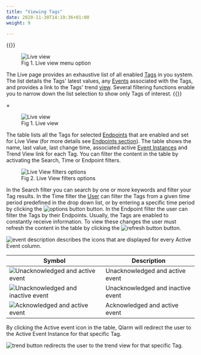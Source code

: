 ```yaml
---
title: "Viewing Tags"
date: 2020-11-30T14:19:36+01:00
weight: 9

---
```



{{<lead>}}



<figure class="image_container">
    <img class="center_image figure_resize1" onClick="reply_click(this)"  id="live_view" src="/live_menu.png" alt="Live view">
    <figcaption >Fig 1. Live view menu option</figcaption>
</figure>

The Live page provides an exhaustive list of all enabled [Tags](/glossary#tag) in you system. The list details the Tags' latest values, any [Events](/glossary#event) associated with the Tags, and provides a link to the Tags' trend [view](/glossary#view). 
Several filtering functions enable you to narrow down the list selection to show only Tags of interest. 
{{</lead>}}

<!-- The Modal -->
<div id="myModal" class="modal">
  <span class="close">&times;</span>
  <img class="modal-content" id="img01">
  <div id="caption"></div>
</div>

<figure class="image_container">
    <img class="center_image myImg" onClick="reply_click(this)"  id="live_view" src="/live_view.png" alt="Live view">
    <figcaption >Fig 1. Live view</figcaption>
</figure>

The table lists all the Tags for selected [Endpoints](/glossary#endpoint) that are enabled and set for Live View (for more details see [Endpoints section](/configuration/endpoints)). The table shows the name, last value, last change time, associated active [Event Instances](/glossary#event-instance) and Trend View link for each Tag. You can filter the content in the table by activating the Search, Time or Endpoint filters.

<figure class="image_container">
    <img class="center_image myImg" onClick="reply_click(this)"  id="live_filter_options" src="/live_filter_options.png" alt="Live View filters options">
    <figcaption >Fig 2. Live View filters options</figcaption>
</figure>

In the Search filter you can search by one or more keywords and filter your Tag results. In the Time filter the [User](/glossary#user) can filter the Tags from a given time period predefined in the drop down list, or by entering a specific time period by clicking the  <img src="/options_button.png" alt="options button" class = "logo_resize"> button. In the Endpoint filter the user can filter the Tags by their Endpoints. Usually, the Tags are enabled to constantly receive information. To view these changes the user must refresh the content in the table by clicking the <img src="/refresh_button.png" alt="refresh button" class = "logo_resize"> button.

<img src="/event_description.png" alt="event description" class = "logo_resize"> describes the icons that are displayed for every Active Event column.

| Symbol                                                                                 | Description                       |
| -------------------------------------------------------------------------------------- | --------------------------------- |
| <img src="/ua-a-e.png" alt="Unacknowledged and active event">    | Unacknowledged and active event   |
| <img src="/ua-ia-e.png" alt="Unacknowledged and inactive event"> | Unacknowledged and inactive event |
| <img src="/a-a-e.png" alt="Acknowledged and active event">       | Acknowledged and active event     |

By clicking the Active event icon in the table, Qlarm will redirect the user to the Active Event Instance for that specific Tag.

<img src="/trend_button.png" alt="trend button" class = "logo_resize"> redirects the user to the trend view for that specific Tag.

<script>
// Get the modal
var modal = document.getElementById("myModal");

var modalImg = document.getElementById("img01");
var captionText = document.getElementById("caption");
function reply_click(img)
{
    modal.style.display = "block";
    modalImg.src = img.src;
    captionText.innerHTML = img.alt;
}

modal.onclick = function() { 
  modal.style.display = "none";
}

document.addEventListener('keyup', function(e) {
    if (e.keyCode == 27) {
        modal.style.display = "none";
    }
});
</script>